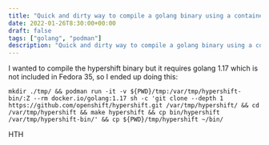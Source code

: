 ```yaml
---
title: "Quick and dirty way to compile a golang binary using a container"
date: 2022-01-26T8:30:00+00:00
draft: false
tags: ["golang", "podman"]
description: "Quick and dirty way to compile a golang binary using a container"
---
```


I wanted to compile the hypershift binary but it requires golang 1.17 which is not included in Fedora 35, so I ended up doing this:

```
mkdir ./tmp/ && podman run -it -v ${PWD}/tmp:/var/tmp/hypershift-bin/:Z --rm docker.io/golang:1.17 sh -c 'git clone --depth 1 https://github.com/openshift/hypershift.git /var/tmp/hypershift/ && cd /var/tmp/hypershift && make hypershift && cp bin/hypershift /var/tmp/hypershift-bin/' && cp ${PWD}/tmp/hypershift ~/bin/
```

HTH

